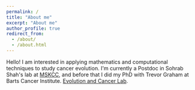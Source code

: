 ```yaml
---
permalink: /
title: "About me"
excerpt: "About me"
author_profile: true
redirect_from:
  - /about/
  - /about.html
---
```


Hello! I am interested in applying mathematics and computational techniques to study cancer evolution. I'm currently a Postdoc in Sohrab Shah's lab at [MSKCC](https://componcmsk.org/), and before that I did my PhD with Trevor Graham at Barts Cancer Institute. [Evolution and Cancer Lab](https://sites.google.com/site/nottrevorgraham/).
